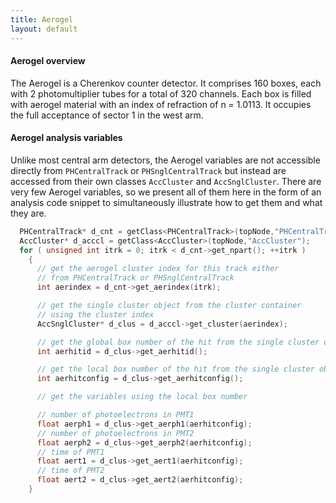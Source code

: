 ```yaml
---
title: Aerogel
layout: default
---
```




#### Aerogel overview

The Aerogel is a Cherenkov counter detector.  It comprises 160 boxes, each with 2
photomultiplier tubes for a total of 320 channels.  Each box is filled with aerogel
material with an index of refraction of n = 1.0113.  It occupies the full acceptance of
sector 1 in the west arm.




#### Aerogel analysis variables

Unlike most central arm detectors, the Aerogel variables are not accessible directly from
`PHCentralTrack` or `PHSnglCentralTrack` but instead are accessed from their own classes
`AccCluster` and `AccSnglCluster`.  There are very few Aerogel variables, so we present
all of them here in the form of an analysis code snippet to simultaneously illustrate how
to get them and what they are.


```c++
  PHCentralTrack* d_cnt = getClass<PHCentralTrack>(topNode,"PHCentralTrack");
  AccCluster* d_acccl = getClass<AccCluster>(topNode,"AccCluster");
  for ( unsigned int itrk = 0; itrk < d_cnt->get_npart(); ++itrk )
    {
      // get the aerogel cluster index for this track either
      // from PHCentralTrack or PHSnglCentralTrack
      int aerindex = d_cnt->get_aerindex(itrk);

      // get the single cluster object from the cluster container
      // using the cluster index
      AccSnglCluster* d_clus = d_acccl->get_cluster(aerindex);

      // get the global box number of the hit from the single cluster object
      int aerhitid = d_clus->get_aerhitid();

      // get the local box number of the hit from the single cluster object
      int aerhitconfig = d_clus->get_aerhitconfig();

      // get the variables using the local box number

      // number of photoelectrons in PMT1
      float aerph1 = d_clus->get_aerph1(aerhitconfig);
      // number of photoelectrons in PMT2
      float aerph2 = d_clus->get_aerph2(aerhitconfig);
      // time of PMT1
      float aert1 = d_clus->get_aert1(aerhitconfig);
      // time of PMT2
      float aert2 = d_clus->get_aert2(aerhitconfig);
    }
```

